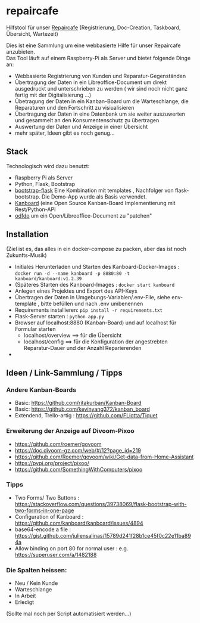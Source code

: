 # repaircafe

Hilfstool für unser [Repaircafe](https://www.turbine-brunnen.ch/repaircafe/) (Registrierung, Doc-Creation, Taskboard, Übersicht, Wartezeit)

Dies ist eine Sammlung um eine webbasierte Hilfe für unser Repaircafe anzubieten.  
Das Tool läuft auf einem Raspberry-Pi als Server und bietet folgende Dinge an:

* Webbasierte Registrierung von Kunden und Reparatur-Gegenständen
* Übertragung der Daten in ein Libreoffice-Document um direkt ausgedruckt und unterschrieben zu werden
( wir sind noch nicht ganz fertig mit der Digitalisierung ...)
* Übetragung der Daten in ein Kanban-Board um die Warteschlange, die Reparaturen und den Fortschritt zu visiualisieren
* Übertragung der Daten in eine Datenbank um sie weiter auszuwerten und gesammelt an den Konsumentenschutz zu übertragen
* Auswertung der Daten und Anzeige in einer Übersicht
* mehr später, Ideen gibt es noch genug...

## Stack

Technologisch wird dazu benutzt:

* Raspberry Pi als Server
* Python, Flask, Bootstrap
* [bootstrap-flask](https://github.com/helloflask/bootstrap-flask) Eine Kombination mit templates , Nachfolger von flask-bootstrap. Die Demo-App wurde als Basis verwendet.
* [Kanboard](https://kanboard.org/) (eine Open Source Kanban-Board Implementierung mit Rest/Python-API
* [odfdo](https://github.com/jdum/odfdo) um ein Open/Libreoffice-Document zu "patchen"


## Installation

(Ziel ist es, das alles in ein docker-compose zu packen, aber das ist noch Zukunfts-Musik)

* Initiales Herunterladen und Starten des Kanboard-Docker-Images : ```docker run -d --name kanboard -p 8880:80 -t kanboard/kanboard:v1.2.39```
* (Späteres Starten des Kanboard-Images : ```docker start kanboard```
* Anlegen eines Projektes und Export des API-Keys
* Übertragen der Daten in Umgebungs-Variablen/.env-File, siehe env-template , bitte befüllen und nach .env umbenennen
* Requirements installieren:  ```pip install -r requirements.txt```
* Flask-Server starten : ```python app.py```
* Browser auf localhost:8880 (Kanban-Board) und auf localhost für Formular starten
    * localhost/overview ==> für die Übersicht
    * localhost/config ==> für die Konfiguration der angestrebten Reparatur-Dauer und der Anzahl Reparierenden  
* 


## Ideen / Link-Sammlung / Tipps

### Andere Kanban-Boards

* Basic: https://github.com/ritakurban/Kanban-Board
* Basic: https://github.com/kevinyang372/kanban_board
* Extendend, Trello-artig : https://github.com/FLiotta/Tiquet

### Erweiterung der Anzeige auf Divoom-Pixoo

* https://github.com/roemer/govoom
* https://doc.divoom-gz.com/web/#/12?page_id=219
* https://github.com/Roemer/govoom/wiki/Get-data-from-Home-Assistant
* https://pypi.org/project/pixoo/
* https://github.com/SomethingWithComputers/pixoo

### Tipps 

* Two Forms/ Two Buttons : https://stackoverflow.com/questions/39738069/flask-bootstrap-with-two-forms-in-one-page
* Configuration of Kanboard : https://github.com/kanboard/kanboard/issues/4894
* base64-encode a file : https://gist.github.com/juliensalinas/15789d241f28b1ce45f0c22e11ba894a
* Allow binding on port 80 for normal user : e.g. https://superuser.com/a/1482188



### Die Spalten heissen:
 
* Neu / Kein Kunde
* Warteschlange
* In Arbeit
* Erledigt

(Sollte mal noch per Script automatisiert werden...)

